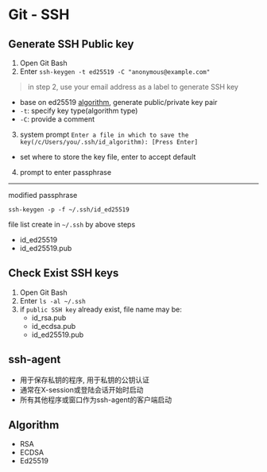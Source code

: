 # Git - SSH

## Generate SSH Public key

1. Open Git Bash
2. Enter `ssh-keygen -t ed25519 -C "anonymous@example.com"`

> in step 2, use your email address as a label to generate SSH key

- base on ed25519 [algorithm](), generate public/private key pair
- `-t`: specify key type(algorithm type)
- `-C`: provide a comment

3. system prompt `Enter a file in which to save the key(/c/Users/you/.ssh/id_algorithm): [Press Enter]`

- set where to store the key file, enter to accept default

4. prompt to enter passphrase

---

modified passphrase

`ssh-keygen -p -f ~/.ssh/id_ed25519`

file list create in `~/.ssh` by above steps

- id_ed25519
- id_ed25519.pub

## Check Exist SSH keys

1. Open Git Bash
2. Enter `ls -al ~/.ssh`
3. if `public SSH key` already exist, file name may be:
    - id_rsa.pub
    - id_ecdsa.pub
    - id_ed25519.pub

## ssh-agent

- 用于保存私钥的程序, 用于私钥的公钥认证
- 通常在X-session或登陆会话开始时启动
- 所有其他程序或窗口作为ssh-agent的客户端启动

## Algorithm

- RSA
- ECDSA
- Ed25519

